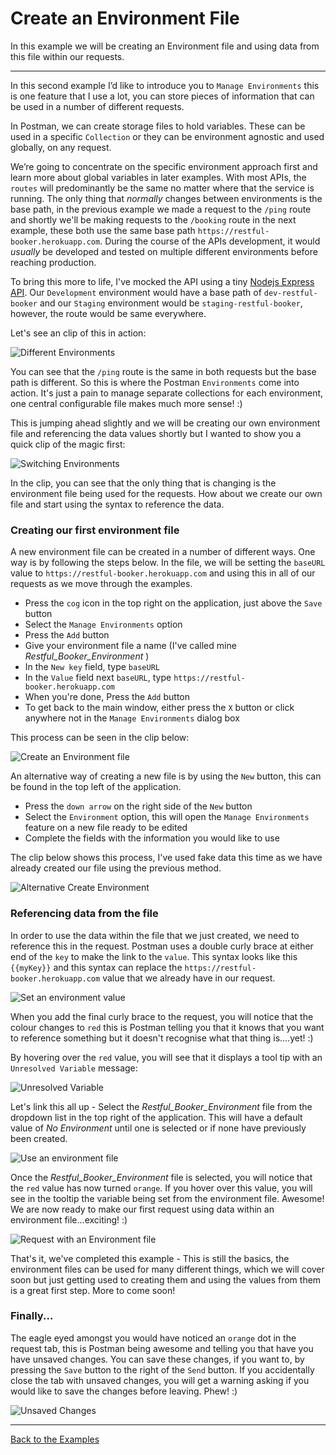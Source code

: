 # Create an Environment File

In this example we will be creating an Environment file and using data from this file within our requests.

---

In this second example I’d like to introduce you to `Manage Environments` this is one feature that I use a lot, you can store pieces of information that can be used in a number of different requests.

In Postman, we can create storage files to hold variables. These can be used in a specific `Collection` or they can be environment agnostic and used globally, on any request.

We’re going to concentrate on the specific environment approach first and learn more about global variables in later examples. With most APIs, the `routes` will predominantly be the same no matter where that the service is running. The only thing that _normally_ changes between environments is the base path, in the previous example we made a request to the `/ping` route and shortly we'll be making requests to the `/booking` route in the next example, these both use the same base path `https://restful-booker.herokuapp.com`. During the course of the APIs development, it would _usually_ be developed and tested on multiple different environments before reaching production.

To bring this more to life, I've mocked the API using a tiny [Nodejs Express API](http://expressjs.com/). Our `Development` environment would have a base path of `dev-restful-booker` and our `Staging` environment would be `staging-restful-booker`, however, the route would be same everywhere.

Let's see an clip of this in action:

![Different Environments](https://github.com/DannyDainton/All-Things-Postman/blob/master/Public/gifs/Different_Environments.gif)

You can see that the `/ping` route is the same in both requests but the base path is different. So this is where the Postman `Environments` come into action. It's just a pain to manage separate collections for each environment, one central configurable file makes much more sense! :)

This is jumping ahead slightly and we will be creating our own environment file and referencing the data values shortly but I wanted to show you a quick clip of the magic first:

![Switching Environments](https://github.com/DannyDainton/All-Things-Postman/blob/master/Public/gifs/Switch_Environments.gif)

In the clip, you can see that the only thing that is changing is the environment file being used for the requests. How about we create our own file and start using the syntax to reference the data.

### Creating our first environment file

A new environment file can be created in a number of different ways. One way is by following the steps below. In the file, we will be setting the `baseURL` value to `https://restful-booker.herokuapp.com` and using this in all of our requests as we move through the examples.

- Press the `cog` icon in the top right on the application, just above the `Save` button
- Select the `Manage Environments` option
- Press the `Add` button
- Give your environment file a name (I've called mine _Restful\_Booker\_Environment_ )
- In the `New key` field, type `baseURL`
- In the `Value` field next `baseURL`, type `https://restful-booker.herokuapp.com`
- When you're done, Press the `Add` button
- To get back to the main window, either press the `X` button or click anywhere not in the `Manage Environments` dialog box

This process can be seen in the clip below:

![Create an Environment file](https://github.com/DannyDainton/All-Things-Postman/blob/master/Public/gifs/Create_An_Environment.gif)

An alternative way of creating a new file is by using the `New` button, this can be found in the top left of the application.

- Press the `down arrow` on the right side of the `New` button
- Select the `Environment` option, this will open the `Manage Environments` feature on a new file ready to be edited
- Complete the fields with the information you would like to use

The clip below shows this process, I've used fake data this time as we have already created our file using the previous method.

![Alternative Create Environment ](https://github.com/DannyDainton/All-Things-Postman/blob/master/Public/gifs/Alternative_Create_Environment.gif)

### Referencing data from the file

In order to use the data within the file that we just created, we need to reference this in the request. Postman uses a double curly brace at either end of the `key` to make the link to the `value`. This syntax looks like this ```{{myKey}}``` and this syntax can replace the `https://restful-booker.herokuapp.com` value that we already have in our request.

![Set an environment value](https://github.com/DannyDainton/All-Things-Postman/blob/master/Public/gifs/Set_An_Environment.gif)

When you add the final curly brace to the request, you will notice that the colour changes to `red` this is Postman telling you that it knows that you want to reference something but it doesn't recognise what that thing is....yet! :)

By hovering over the `red` value, you will see that it displays a tool tip with an `Unresolved Variable` message:

![Unresolved Variable](https://github.com/DannyDainton/All-Things-Postman/blob/master/Public/images/Unresolved_Variable.PNG)

Let's link this all up - Select the _Restful\_Booker\_Environment_ file from the dropdown list in the top right of the application. This will have a default value of _No Environment_ until one is selected or if none have previously been created.

![Use an environment file](https://github.com/DannyDainton/All-Things-Postman/blob/master/Public/gifs/Use_Environment_File.gif)

Once the _Restful\_Booker\_Environment_ file is selected, you will notice that the `red` value has now turned `orange`. If you hover over this value, you will see in the tooltip the variable being set from the environment file. Awesome! We are now ready to make our first request using data within an environment file...exciting! :)

![Request with an Environment file](https://github.com/DannyDainton/All-Things-Postman/blob/master/Public/gifs/Request_With_An_Environment_File.gif)

That's it, we've completed this example - This is still the basics, the environment files can be used for many different things, which we will cover soon but just getting used to creating them and using the values from them is a great first step. More to come soon!

### Finally...

The eagle eyed amongst you would have noticed an `orange` dot in the request tab, this is Postman being awesome and telling you that have you have unsaved changes. You can save these changes, if you want to, by pressing the `Save` button to the right of the `Send` button. If you accidentally close the tab with unsaved changes, you will get a warning asking if you would like to save the changes before leaving. Phew! :)

![Unsaved Changes](https://github.com/DannyDainton/All-Things-Postman/blob/master/Public/images/Unsaved_Changes.PNG)

---
[Back to the Examples](https://github.com/DannyDainton/All-Things-Postman#example-guides)
